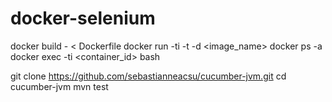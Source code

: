 # docker-selenium

docker build - < Dockerfile
docker run -ti -t -d <image_name>
docker ps -a
docker exec -ti <container_id> bash

git clone https://github.com/sebastianneacsu/cucumber-jvm.git
cd cucumber-jvm
mvn test

